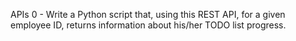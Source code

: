 APIs
0 - Write a Python script that, using this REST API, for a given employee ID, returns information about his/her TODO list progress.

